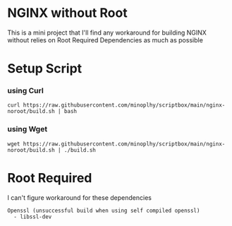 # NGINX without Root
This is a mini project that I'll find any workaround for building NGINX without relies on Root Required Dependencies as much as possible

# Setup Script

### using Curl
```
curl https://raw.githubusercontent.com/minoplhy/scriptbox/main/nginx-noroot/build.sh | bash
```

### using Wget
```
wget https://raw.githubusercontent.com/minoplhy/scriptbox/main/nginx-noroot/build.sh | ./build.sh
```

# Root Required
I can't figure workaround for these dependencies

```
Openssl (unsuccessful build when using self compiled openssl)
  - libssl-dev
```